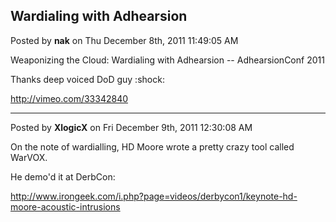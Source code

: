 ## Wardialing with Adhearsion
Posted by **nak** on Thu December 8th, 2011 11:49:05 AM

Weaponizing the Cloud: Wardialing with Adhearsion -- AdhearsionConf 2011

Thanks deep voiced DoD guy  :shock:

<http://vimeo.com/33342840>

--------------------------------------------------------------------------------

Posted by **XlogicX** on Fri December 9th, 2011 12:30:08 AM

On the note of wardialling, HD Moore wrote a pretty crazy tool called WarVOX.

He demo'd it at DerbCon:

<http://www.irongeek.com/i.php?page=videos/derbycon1/keynote-hd-moore-acoustic-intrusions>
